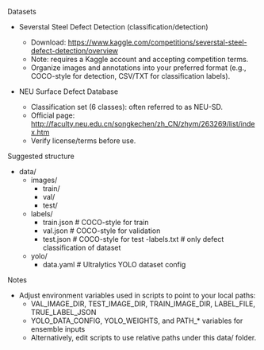 Datasets

- Severstal Steel Defect Detection (classification/detection)
  - Download: https://www.kaggle.com/competitions/severstal-steel-defect-detection/overview
  - Note: requires a Kaggle account and accepting competition terms.
  - Organize images and annotations into your preferred format (e.g., COCO-style for detection, CSV/TXT for classification labels).

- NEU Surface Defect Database
  - Classification set (6 classes): often referred to as NEU-SD.
  - Official page: http://faculty.neu.edu.cn/songkechen/zh_CN/zhym/263269/list/index.htm
  - Verify license/terms before use.

Suggested structure
- data/
  - images/
    - train/
    - val/
    - test/
  - labels/
    - train.json            # COCO-style for train
    - val.json              # COCO-style for validation
    - test.json             # COCO-style for test
  -labels.txt               # only defect classification of dataset
  - yolo/
    - data.yaml            # Ultralytics YOLO dataset config

Notes
- Adjust environment variables used in scripts to point to your local paths:
  - VAL_IMAGE_DIR, TEST_IMAGE_DIR, TRAIN_IMAGE_DIR, LABEL_FILE, TRUE_LABEL_JSON
  - YOLO_DATA_CONFIG, YOLO_WEIGHTS, and PATH_* variables for ensemble inputs
  - Alternatively, edit scripts to use relative paths under this data/ folder.
